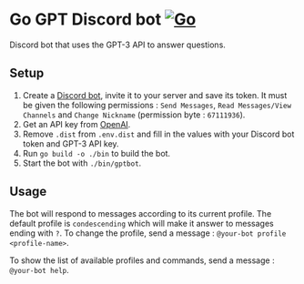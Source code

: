 # Go GPT Discord bot [![Go](https://github.com/comejv/discord-gpt-bot/actions/workflows/go.yml/badge.svg)](https://github.com/comejv/discord-gpt-bot/actions/workflows/go.yml)

Discord bot that uses the GPT-3 API to answer questions.

## Setup

1. Create a [Discord bot](https://discord.com/developers/applications), invite it to your server and save its token. It must be given the following permissions : `Send Messages`, `Read Messages/View Channels` and `Change Nickname` (permission byte : `67111936`).
2. Get an API key from [OpenAI](https://beta.openai.com/).
3. Remove `.dist` from `.env.dist` and fill in the values with your Discord bot token and GPT-3 API key.
4. Run `go build -o ./bin` to build the bot.
5. Start the bot with `./bin/gptbot`.

## Usage

The bot will respond to messages according to its current profile. The default profile is `condescending` which will make it answer to messages ending with `?`. To change the profile, send a message : `@your-bot profile <profile-name>`.

To show the list of available profiles and commands, send a message : `@your-bot help`.